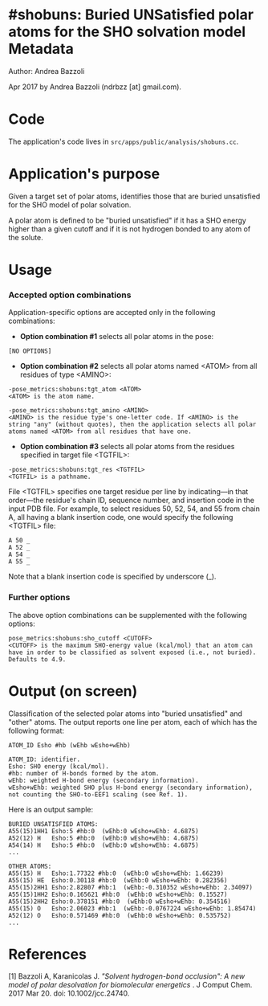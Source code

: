 #shobuns: Buried UNSatisfied polar atoms for the SHO solvation model
Metadata
========

Author: Andrea Bazzoli

Apr 2017 by Andrea Bazzoli (ndrbzz [at] gmail.com).

Code
====

The application's code lives in `src/apps/public/analysis/shobuns.cc`.

Application's purpose
===================

Given a target set of polar atoms, identifies those that are buried unsatisfied for the SHO model of polar solvation.

A polar atom is defined to be "buried unsatisfied" if it has a SHO energy higher than a given cutoff and if it is not hydrogen bonded to any atom of the solute. 

Usage
=====

### Accepted option combinations
Application-specific options are accepted only in the following combinations:

* **Option combination #1** selects all polar atoms in the pose:  
````
[NO OPTIONS]
````

* **Option combination #2** selects all polar atoms named \<ATOM\> from all residues of type \<AMINO\>:
````
-pose_metrics:shobuns:tgt_atom <ATOM>
<ATOM> is the atom name.

-pose_metrics:shobuns:tgt_amino <AMINO>
<AMINO> is the residue type's one-letter code. If <AMINO> is the string "any" (without quotes), then the application selects all polar atoms named <ATOM> from all residues that have one.
````

* **Option combination #3** selects all polar atoms from the residues specified in target file \<TGTFIL\>:
````
-pose_metrics:shobuns:tgt_res <TGTFIL>
<TGTFIL> is a pathname.
````
File \<TGTFIL\> specifies one target residue per line by indicating—in that order—the residue's chain ID, sequence number, and insertion code in the input PDB file. For example, to select residues 50, 52, 54, and 55 from chain A, all having a blank insertion code, one would specify the following \<TGTFIL\> file:
````
A 50 _
A 52 _
A 54 _
A 55 _
````
Note that a blank insertion code is specified by underscore (_).

### Further options
The above option combinations can be supplemented with the following options:
````
pose_metrics:shobuns:sho_cutoff <CUTOFF>
<CUTOFF> is the maximum SHO-energy value (kcal/mol) that an atom can have in order to be classified as solvent exposed (i.e., not buried). Defaults to 4.9.
```` 

Output (on screen)
==================
Classification of the selected polar atoms into "buried unsatisfied" and "other" atoms. The output reports one line per atom, each of which has the following format:
````
ATOM_ID Esho #hb (wEhb wEsho+wEhb)

ATOM_ID: identifier.
Esho: SHO energy (kcal/mol).
#hb: number of H-bonds formed by the atom.
wEhb: weighted H-bond energy (secondary information).
wEsho+wEhb: weighted SHO plus H-bond energy (secondary information), not counting the SHO-to-EEF1 scaling (see Ref. 1).
````


Here is an output sample:
````
BURIED UNSATISFIED ATOMS:
A55(15)1HH1 Esho:5 #hb:0  (wEhb:0 wEsho+wEhb: 4.6875)
A52(12) H   Esho:5 #hb:0  (wEhb:0 wEsho+wEhb: 4.6875)
A54(14) H   Esho:5 #hb:0  (wEhb:0 wEsho+wEhb: 4.6875)
...

OTHER ATOMS:
A55(15) H   Esho:1.77322 #hb:0  (wEhb:0 wEsho+wEhb: 1.66239)
A55(15) HE  Esho:0.30118 #hb:0  (wEhb:0 wEsho+wEhb: 0.282356)
A55(15)2HH1 Esho:2.82807 #hb:1  (wEhb:-0.310352 wEsho+wEhb: 2.34097)
A55(15)1HH2 Esho:0.165621 #hb:0  (wEhb:0 wEsho+wEhb: 0.15527)
A55(15)2HH2 Esho:0.378151 #hb:0  (wEhb:0 wEsho+wEhb: 0.354516)
A55(15) O   Esho:2.06023 #hb:1  (wEhb:-0.0767224 wEsho+wEhb: 1.85474)
A52(12) O   Esho:0.571469 #hb:0  (wEhb:0 wEsho+wEhb: 0.535752)
...
````

References
==========
[1] Bazzoli A, Karanicolas J. _"Solvent hydrogen-bond occlusion": A new model of polar desolvation for biomolecular energetics_ . J Comput Chem. 2017 Mar 20. doi: 10.1002/jcc.24740. 
